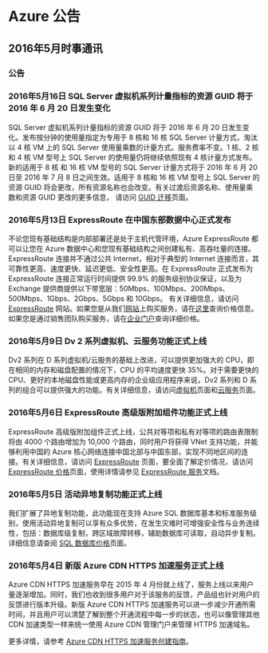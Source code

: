 <properties
	pageTitle="历史公告 2016年5月 - Azure"
    description="历史公告 2016年5月"
    services=""
    documentationCenter=""
    authors=""
    manager=""
    editor=""
    tags=""/>

<tags ms.service="what-is-new_archives" ms.date="" wacn.date="" wacn.lang="cn"/>

# Azure 公告
## 2016年5月时事通讯

### 公告
### 2016年5月16日 SQL Server 虚拟机系列计量指标的资源 GUID 将于 2016 年 6 月 20 日发生变化 
SQL Server 虚拟机系列计量指标的资源 GUID 将于 2016 年 6 月 20 日发生变化。发布按分钟的使用量指定为专用于 8 核和 16 核 SQL Server 计量方式，淘汰以 4 核 VM 上的 SQL Server 使用量乘数的计量方式。服务费率不变。1 核、2 核和 4 核 VM 型号上 SQL Server 的使用量仍将继续依照现有 4 核计量方式发布。新的适用于 8 核 和 16 核 VM 型号的 SQL Server 计量方式将于 2016 年 6 月 20 日至 2016 年 7 月 8 日之间生效。适用于 8 核和 16 核 VM 型号上 SQL Server 的资源 GUID 将会更改，所有资源名称也会改变。有关过渡后资源名称、使用量乘数和资源 GUID 更改的更多信息， 请访问 [GUID 迁移](/support/guid-migration)页面。 

### 2016年5月13日 ExpressRoute 在中国东部数据中心正式发布  
不论您现有基础结构是内部部署还是处于主机代管环境，Azure ExpressRoute 都可以让您在 Azure 数据中心和您现有基础结构之间创建私有、高吞吐量的连接。ExpressRoute 连接并不通过公共 Internet，相对于典型的 Internet 连接而言，其可靠性更高、速度更快、延迟更低、安全性更高。在 ExpressRoute 正式发布为 ExpressRoute 连接正常运行时间提供 99.9% 的服务级别协议保证，以及为 Exchange 提供商提供以下带宽层：50Mbps、100Mbps、200Mbps、500Mbps、1Gbps、2Gbps、5Gbps 和 10Gbps。 有关详细信息，请访问 [ExpressRoute](/home/features/expressroute/) 网站。如果您是从我们[网站](https://www.azure.cn/)上购买服务，请在[这里](/pricing/details/expressroute/)查询价格信息。如果您是通过销售团队购买服务，请在[企业门户](http://ea.azure.cn/)查询详细价格。 


### 2016年5月9日 Dv 2 系列虚拟机、云服务功能正式上线 
Dv2 系列在 D 系列虚拟机/云服务的基础上改进，可以提供更加强大的 CPU，即在相同的内存和磁盘配置的情况下，CPU 的平均速度更快 35%。对于需要更快的 CPU、更好的本地磁盘性能或更高内存的企业级应用程序来说，Dv2 系列和 D 系列的组合可以提供强大的功能。有关详细信息，请访问[虚拟机](/home/features/virtual-machines/)页面和[云服务](/home/features/cloud-services/)页面。 

### 2016年5月6日 ExpressRoute 高级版附加组件功能正式上线 
ExpressRoute 高级版附加组件正式上线，公共对等项和私有对等项的路由表限制将由 4000 个路由增加为 10,000 个路由，同时用户将获得 VNet 支持功能，并能够利用中国的 Azure 核心网络连接中国北部与中国东部，实现不同地区间的连接。有关详细信息，请访问 [ExpressRoute](/home/features/expressroute/) 页面，要全面了解定价情况，请访问 [ExpressRoute 价格](/pricing/details/expressroute/)页面，使用详情请参见 [ExpressRoute 服务](/documentation/services/expressroute/)文档。 


### 2016年5月5日 活动异地复制功能正式上线 
我们扩展了异地复制功能，此功能现在支持 Azure SQL 数据库基本和标准服务级别，使用活动异地复制可以享有众多优势，在发生灾难时可增强安全性与业务连续性，包括：数据库级复制，跨区域故障转移，辅助数据库可读取，自动异步复制。详细信息请查阅 [SQL 数据库价格](/pricing/details/sql-database/)页面。 


### 2016年5月4日 新版 Azure CDN HTTPS 加速服务正式上线 
Azure CDN HTTPS 加速服务早在 2015 年 4 月份就上线了，服务上线以来用户量逐渐增加。同时，我们也收到很多用户对于该服务的反馈，产品组也针对用户的反馈进行版本升级。新版 Azure CDN HTTPS 加速服务可以进一步减少开通所需时间，并且用户可以清楚了解到整个开通流程中每一步的状态，也可以像管理其他 CDN 加速类型一样来统一使用 Azure CDN 管理门户来管理 HTTPS 加速域名。
 
更多详情，请参考 [Azure CDN HTTPS 加速服务创建指南](/documentation/articles/cdn-https-how-to/)。
